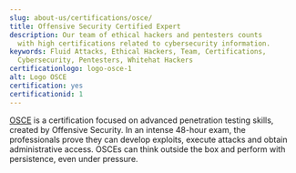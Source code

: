 ```yaml
---
slug: about-us/certifications/osce/
title: Offensive Security Certified Expert
description: Our team of ethical hackers and pentesters counts
  with high certifications related to cybersecurity information.
keywords: Fluid Attacks, Ethical Hackers, Team, Certifications,
  Cybersecurity, Pentesters, Whitehat Hackers
certificationlogo: logo-osce-1
alt: Logo OSCE
certification: yes
certificationid: 1
---
```


[OSCE](https://www.offensive-security.com/ctp-osce/)
is a certification focused on advanced penetration testing skills,
created by Offensive Security.
In an intense 48-hour exam,
the professionals prove they can develop exploits,
execute attacks
and obtain administrative access.
OSCEs can think outside the box
and perform with persistence,
even under pressure.
